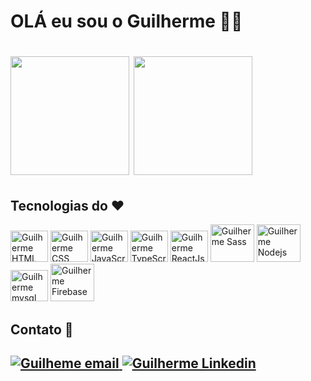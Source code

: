 <h1>OLÁ eu sou o Guilherme 👋🤗<h1>
  
  <div>
    <img height="190em" src="https://github-readme-stats.vercel.app/api?username=Guilherme-520&show_icons=true&theme=tokyonight" />
    <img height="190em" src="https://github-readme-stats.vercel.app/api/top-langs/?username=Guilherme-520&layout=compact&show_icons=true&theme=tokyonight" />
    </br>
  </div>
  
  <h2>Tecnologias do ♥️</h2>
  <div style="display: inline-block">
    <img width=60 height=50 alt="Guilherme HTML" src="https://cdn.jsdelivr.net/gh/devicons/devicon/icons/html5/html5-original.svg"/>
    <img width=60 height=50 alt="Guilherme CSS" src="https://cdn.jsdelivr.net/gh/devicons/devicon/icons/css3/css3-original.svg"/>
    <img width=60 height=50 alt="Guilherme JavaScript" src="https://cdn.jsdelivr.net/gh/devicons/devicon/icons/javascript/javascript-original.svg"/>
    <img width=60 height=50  alt="Guilherme TypeScript" src="https://cdn.jsdelivr.net/gh/devicons/devicon/icons/typescript/typescript-original.svg"/>
    <img width=60 height=50 alt="Guilherme ReactJs" src="https://cdn.jsdelivr.net/gh/devicons/devicon/icons/react/react-original.svg"/>
    <img width=70 height=60 alt="Guilherme Sass" src="https://cdn.jsdelivr.net/gh/devicons/devicon/icons/sass/sass-original.svg"/>
    <img width=70 height=60 alt="Guilherme Nodejs" src="https://cdn.jsdelivr.net/gh/devicons/devicon/icons/nodejs/nodejs-original.svg"/>
    <img width=60 height=50 alt="Guilherme mysql" src="https://cdn.jsdelivr.net/gh/devicons/devicon/icons/mysql/mysql-original.svg"/>
   <img width=70 height=60 alt="Guilherme Firebase" src="https://cdn.jsdelivr.net/gh/devicons/devicon/icons/firebase/firebase-plain.svg" />
  </div>
  </br>
  
  
  <h2>Contato 🤝<h2>
  <div style="display: inline-block">
    <a href="mailto:guilhermecordeiro520@gmail.com">
      <img alt="Guilheme email" src="https://img.shields.io/badge/Gmail-D14836?style=for-the-badge&logo=gmail&logoColor=white" target="_blank"/>
    </a>
    <a href="https://www.linkedin.com/in/guilherme-chaves-cordeiro/">
      <img alt="Guilherme Linkedin" src="https://img.shields.io/badge/LinkedIn-0077B5?style=for-the-badge&logo=linkedin&logoColor=white" target="_blank"/>
    </a>
    
  </div>
